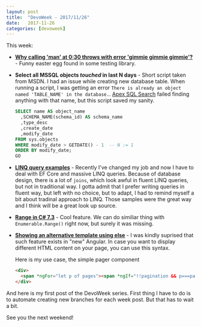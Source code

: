 ```yaml
---
layout: post
title:  "DevoWeek - 2017/11/26"
date:   2017-11-26
categories: [devoweek]
---
```


This week:
* [**Why calling 'man' at 0:30 throws with error 'gimmie gimmie gimmie'?**](https://unix.stackexchange.com/questions/405783/why-does-man-print-gimme-gimme-gimme-at-0030) - Funny easter egg found in some testing library.
* **Select all MSSQL objects *touched* in last N days** - Short script taken from MSDN.
  I had an issue while creating new database table. When running a script, I was getting an error `There is already an object named 'TABLE_NAME' in the database.`. [Apex SQL Search](https://www.apexsql.com/sql_tools_search.aspx) failed finding anything with that name, but this script saved my sanity.
  
  ```sql
  SELECT name AS object_name   
    ,SCHEMA_NAME(schema_id) AS schema_name  
    ,type_desc  
    ,create_date  
    ,modify_date  
  FROM sys.objects  
  WHERE modify_date > GETDATE() - 1  -- N := 1
  ORDER BY modify_date;  
  GO  
  ```
  
* **[LINQ query examples](https://msdn.microsoft.com/en-us/library/gg509017.aspx)** - Recently I've changed my job and now I have to deal with EF Core and massive LINQ queries. Because of database design, there is a lot of `joins`, which look awful in fluent LINQ queries, but not in traditional way. I gotta admit that I prefer writing queries in fluent way, but left with no choice, but to adapt, I had to remind myself a bit about tradinal approach to LINQ. Those samples were the great way and I think will be a great look up source.

* **[Range in C# 7.3](https://github.com/dotnet/roslyn/blob/features/range/docs/features/range.md)** - Cool feature. We can do similiar thing with `Enumerable.Range()` right now, but surely it was missing.

* **[Showing an alternative template using else](https://angular.io/api/common/NgIf)** - I was kindly suprised that such feature exists in "new" Angular. In case you want to display different HTML content on your page, you can use this syntax.

  Here is my use case, the simple pager component
  ```html
  <div>
    <span *ngFor="let p of pages"><span *ngIf="!!pagination && p===pagination.page; else elseBlock">[ <a (click)="selectPage(p)">{{p}}</a> ]</span><ng-template #elseBlock>[ {{p}} ]</ng-template></span>
  </div>
  ```


And here is my first post of the DevoWeek series. First thing I have to do is to automate creating new branches for each week post. But that has to wait a bit.

See you the next weekend!
